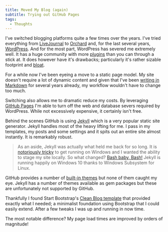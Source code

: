 ```yaml
---
title: Moved My Blog (again)
subtitle: Trying out GitHub Pages 
tags:
  - Thoughts
---
```

I've switched blogging platforms quite a few times over the years. I've tried everything from [LiveJournal](http://www.livejournal.com/) to [Orchard](http://www.orchardproject.net/) and, for the last several years, [WordPress](https://wordpress.org/). And for the most part, WordPress has severed me extremely well. It has a huge community with more [plugins](https://wordpress.org/plugins/) than you can through a stick at. It does however have it's drawbacks; particularly it's rather sizable footprint and [bloat](https://premium.wpmudev.org/blog/wordpress-bloat/).

For a while now I've been eyeing a move to a static page model. My site doesn't require a lot of dynamic content and given that I've been [writing in Markdown](https://github.com/OfficeDev/office-js-docs) for several years already, my workflow wouldn't have to change too much. 

Switching also allows me to dramatic reduce my costs. By leveraging [GitHub Pages](https://pages.github.com/) I'm able to turn off the web and database severs required by WordPress. While not excessively expensive, it certainly isn't free.

Behind the scenes GitHub is using [Jekyll](http://jekyllrb.com/) which is a very popular static site generator. Jekyll handles most of the heavy lifting for me. I pass in my templates, my posts and some settings and it spits out an entire site almost instantly. It is remarkably robust. 

> As an aside, Jekyll was actually what held me back for so long. It is [notoriously tricky](http://jekyllrb.com/docs/windows/#installation) to get running on Windows and I wanted the ability to stage my site locally. So what changed? [Bash baby, Bash!](https://msdn.microsoft.com/en-us/commandline/wsl/about) Jekyll is running happily on Windows 10 thanks to Windows Subsystem for Linux. 

GitHub provides a number of [built-in themes](https://github.com/pages-themes/) but none of them caught my eye. Jekyll has a number of themes available as gem packages but these are unfortunately not supported by GitHub.

Thankfully I found Start Bootstrap's [Clean Blog template](https://github.com/BlackrockDigital/startbootstrap-clean-blog-jekyll) that provided exactly what I needed; a minimalist foundation using Bootstrap that I could easily extend. After a few tweaks I was up and running in now time. 

The most notable difference? My page load times are improved by orders of magnitude!